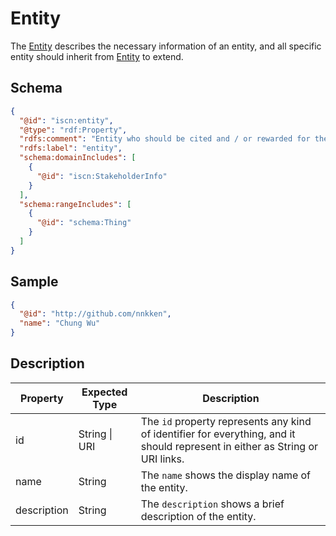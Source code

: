 # Entity

The [Entity](#) describes the necessary information of an entity, and all specific entity should inherit from [Entity](#) to extend.

## Schema

```json
{
  "@id": "iscn:entity",
  "@type": "rdf:Property",
  "rdfs:comment": "Entity who should be cited and / or rewarded for the contribution on the content.",
  "rdfs:label": "entity",
  "schema:domainIncludes": [
    {
      "@id": "iscn:StakeholderInfo"
    }
  ],
  "schema:rangeIncludes": [
    {
      "@id": "schema:Thing"
    }
  ]
}
```

## Sample

```json
{
  "@id": "http://github.com/nnkken",
  "name": "Chung Wu"
}
```

## Description

| Property    | Expected Type | Description                                                                                                                   |
| ----------- | ------------- | ----------------------------------------------------------------------------------------------------------------------------- |
| id          | String \| URI | The `id` property represents any kind of identifier for everything, and it should represent in either as String or URI links. |
| name        | String        | The `name` shows the display name of the entity.                                                                              |
| description | String        | The `description` shows a brief description of the entity.                                                                    |
